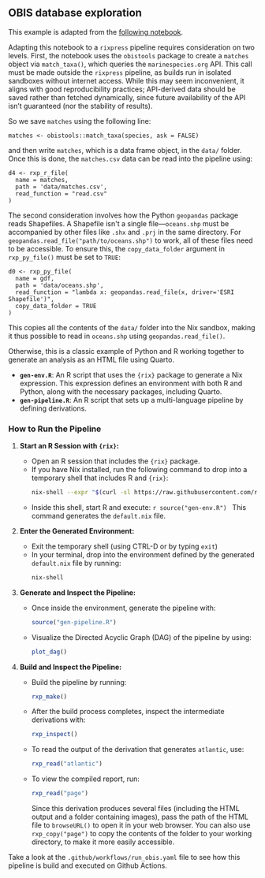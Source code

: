## OBIS database exploration

This example is adapted from the
[following notebook](https://ioos.github.io/ioos_code_lab/content/code_gallery/data_access_notebooks/2018-02-20-obis.html).

Adapting this notebook to a `rixpress` pipeline requires consideration on two
levels. First, the notebook uses the `obistools` package to create a `matches`
object via `match_taxa()`, which queries the `marinespecies.org` API. This call
must be made outside the `rixpress` pipeline, as builds run in isolated
sandboxes without internet access. While this may seem inconvenient, it aligns
with good reproducibility practices; API-derived data should be saved rather than
fetched dynamically, since future availability of the API isn’t guaranteed
(nor the stability of results).

So we save `matches` using the following line:

```
matches <- obistools::match_taxa(species, ask = FALSE)
```

and then write `matches`, which is a data frame object, in the `data/` folder.
Once this is done, the `matches.csv` data can be read into the pipeline using:

```
d4 <- rxp_r_file(
  name = matches,
  path = 'data/matches.csv',
  read_function = "read.csv"
)
```

The second consideration involves how the Python `geopandas` package reads
Shapefiles. A Shapefile isn't a single file—`oceans.shp` must be accompanied by
other files like `.shx` and `.prj` in the same directory. For
`geopandas.read_file("path/to/oceans.shp")` to work, all of these files need to
be accessible. To ensure this, the `copy_data_folder` argument in
`rxp_py_file()` must be set to `TRUE`:

```
d0 <- rxp_py_file(
  name = gdf,
  path = 'data/oceans.shp',
  read_function = "lambda x: geopandas.read_file(x, driver='ESRI Shapefile')",
  copy_data_folder = TRUE
)

```

This copies all the contents of the `data/` folder into the Nix sandbox, making
it thus possible to read in `oceans.shp` using `geopandas.read_file()`.

Otherwise, this is a classic example of Python and R working together to generate
an analysis as an HTML file using Quarto.

- **`gen-env.R`**: An R script that uses the `{rix}` package to generate a Nix
  expression. This expression defines an environment with both R and Python,
  along with the necessary packages, including Quarto.
- **`gen-pipeline.R`**: An R script that sets up a multi-language pipeline by
  defining derivations.

### How to Run the Pipeline

1. **Start an R Session with `{rix}`:**
   - Open an R session that includes the `{rix}` package.
   - If you have Nix installed, run the following command to drop into a
     temporary shell that includes R and `{rix}`:
     ```bash
     nix-shell --expr "$(curl -sl https://raw.githubusercontent.com/ropensci/rix/main/inst/extdata/default.nix)"
     ```
   - Inside this shell, start R and execute: ```r source("gen-env.R") ``` This
     command generates the `default.nix` file.

2. **Enter the Generated Environment:**
   - Exit the temporary shell (using CTRL-D or by typing `exit`)
   - In your terminal, drop into the environment defined by the generated
     `default.nix` file by running:
     ```bash
     nix-shell
     ```

3. **Generate and Inspect the Pipeline:**
   - Once inside the environment, generate the pipeline with:
     ```r
     source("gen-pipeline.R")
     ```
   - Visualize the Directed Acyclic Graph (DAG) of the pipeline by using:
     ```r
     plot_dag()
     ```

4. **Build and Inspect the Pipeline:**
   - Build the pipeline by running:
     ```r
     rxp_make()
     ```
   - After the build process completes, inspect the intermediate derivations
     with:
     ```r
     rxp_inspect()
     ```
   - To read the output of the derivation that generates `atlantic`, use:
     ```r
     rxp_read("atlantic")
     ```
   - To view the compiled report, run:
     ```r
     rxp_read("page")
     ```
     Since this derivation produces several files (including the HTML output and
     a folder containing images), pass the path of the HTML file to
     `browseURL()` to open it in your web browser. You can also use
     `rxp_copy("page")` to copy the contents of the folder to your working
     directory, to make it more easily accessible.

Take a look at the `.github/workflows/run_obis.yaml` file to see how this
pipeline is build and executed on Github Actions.
